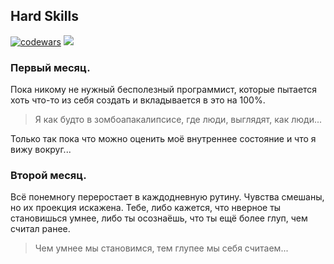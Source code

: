 ## Hard Skills
[![codewars](https://www.codewars.com/users/kostya%20bet/badges/micro)](https://codewars.com/users/kostya%20bet)
 <a href="https://leetcode.com/kostyabet/">
     <img src="https://cp-logo.vercel.app/leetcode/kostyabet"/>
 </a>
 
 ### Первый месяц.

Пока никому не нужный бесполезный программист, которые пытается хоть что-то из себя создать и вкладывается в это на 100%.
> Я как будто в зомбоапакалипсисе, где люди, выглядят, как люди...

Только так пока что можно оценить моё внутреннее состояние и что я вижу вокруг...

### Второй месяц.
Всё понемногу переростает в каждодневную рутину. Чувства смешаны, но их проекция искажена.
Тебе, либо кажется, что нверное ты становишься умнее, либо ты осознаёшь, что ты ещё более глуп, чем считал ранее.
> Чем умнее мы становимся, тем глупее мы себя считаем...
